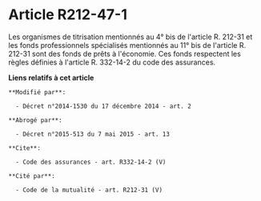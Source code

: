 # Article R212-47-1

Les organismes de titrisation mentionnés au 4° bis de l'article R. 212-31 et les fonds professionnels spécialisés mentionnés
au 11° bis de l'article R. 212-31 sont des fonds de prêts à l'économie. Ces fonds respectent les règles définies à l'article
R. 332-14-2 du code des assurances.

**Liens relatifs à cet article**

	**Modifié par**:

	  - Décret n°2014-1530 du 17 décembre 2014 - art. 2

	**Abrogé par**:

	  - Décret n°2015-513 du 7 mai 2015 - art. 13

	**Cite**:

	  - Code des assurances - art. R332-14-2 (V)

	**Cité par**:

	  - Code de la mutualité - art. R212-31 (V)

